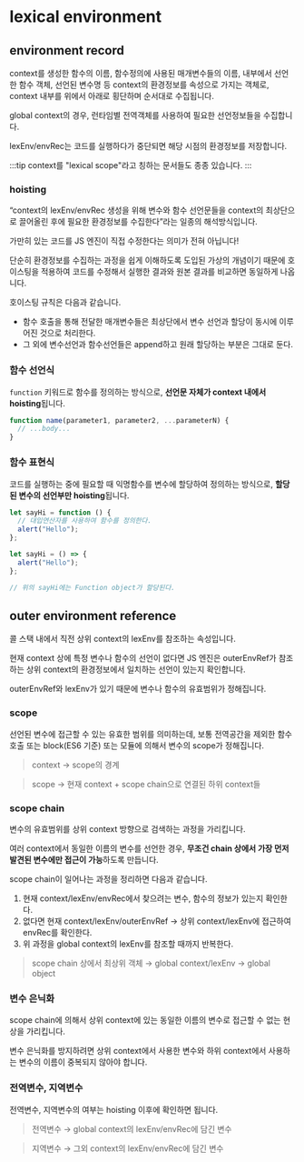 # lexical environment

## environment record

context를 생성한 함수의 이름, 함수정의에 사용된 매개변수들의 이름, 내부에서 선언한 함수 객체, 선언된 변수명 등 context의 환경정보를 속성으로 가지는 객체로, context 내부를 위에서 아래로 횡단하며 순서대로 수집됩니다.

global context의 경우, 런타임별 전역객체를 사용하여 필요한 선언정보들을 수집합니다.

lexEnv/envRec는 코드를 실행하다가 중단되면 해당 시점의 환경정보를 저장합니다.

:::tip
context를 "lexical scope"라고 칭하는 문서들도 종종 있습니다.
:::

### hoisting

“context의 lexEnv/envRec 생성을 위해 변수와 함수 선언문들을 context의 최상단으로 끌어올린 후에 필요한 환경정보를 수집한다”라는 일종의 해석방식입니다.

가만히 있는 코드를 JS 엔진이 직접 수정한다는 의미가 전혀 아닙니다!

단순히 환경정보를 수집하는 과정을 쉽게 이해하도록 도입된 가상의 개념이기 때문에 호이스팅을 적용하여 코드를 수정해서 실행한 결과와 원본 결과를 비교하면 동일하게 나옵니다.

호이스팅 규칙은 다음과 같습니다.

- 함수 호출을 통해 전달한 매개변수들은 최상단에서 변수 선언과 할당이 동시에 이루어진 것으로 처리한다.
- 그 외에 변수선언과 함수선언들은 append하고 원래 할당하는 부분은 그대로 둔다.

### 함수 선언식

`function` 키워드로 함수를 정의하는 방식으로, **선언문 자체가 context 내에서 hoisting**됩니다.

```js
function name(parameter1, parameter2, ...parameterN) {
  // ...body...
}
```

### 함수 표현식

코드를 실행하는 중에 필요할 때 익명함수를 변수에 할당하여 정의하는 방식으로, **할당된 변수의 선언부만 hoisting**됩니다.

```js
let sayHi = function () {
  // 대입연산자를 사용하여 함수를 정의한다.
  alert("Hello");
};
```

```js
let sayHi = () => {
  alert("Hello");
};

// 위의 sayHi에는 Function object가 할당된다.
```

## outer environment reference

콜 스택 내에서 직전 상위 context의 lexEnv를 참조하는 속성입니다.

현재 context 상에 특정 변수나 함수의 선언이 없다면 JS 엔진은 outerEnvRef가 참조하는 상위 context의 환경정보에서 일치하는 선언이 있는지 확인합니다.

outerEnvRef와 lexEnv가 있기 때문에 변수나 함수의 유효범위가 정해집니다.

### scope

선언된 변수에 접근할 수 있는 유효한 범위를 의미하는데, 보통 전역공간을 제외한 함수호출 또는 block(ES6 기준) 또는 모듈에 의해서 변수의 scope가 정해집니다.

> context → scope의 경계

> scope → 현재 context + scope chain으로 연결된 하위 context들

### scope chain

변수의 유효범위를 상위 context 방향으로 검색하는 과정을 가리킵니다.

여러 context에서 동일한 이름의 변수를 선언한 경우, **무조건 chain 상에서 가장 먼저 발견된 변수에만 접근이 가능**하도록 만듭니다.

scope chain이 일어나는 과정을 정리하면 다음과 같습니다.

1. 현재 context/lexEnv/envRec에서 찾으려는 변수, 함수의 정보가 있는지 확인한다.
2. 없다면 현재 context/lexEnv/outerEnvRef → 상위 context/lexEnv에 접근하여 envRec를 확인한다.
3. 위 과정을 global context의 lexEnv를 참조할 때까지 반복한다.

> scope chain 상에서 최상위 객체 → global context/lexEnv → global object

### 변수 은닉화

scope chain에 의해서 상위 context에 있는 동일한 이름의 변수로 접근할 수 없는 현상을 가리킵니다.

변수 은닉화를 방지하려면 상위 context에서 사용한 변수와 하위 context에서 사용하는 변수의 이름이 중복되지 않아야 합니다.

### 전역변수, 지역변수

전역변수, 지역변수의 여부는 hoisting 이후에 확인하면 됩니다.

> 전역변수 → global context의 lexEnv/envRec에 담긴 변수

> 지역변수 → 그외 context의 lexEnv/envRec에 담긴 변수
